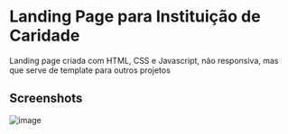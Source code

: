 # Landing Page para Instituição de Caridade
<div>
  Landing page criada com HTML, CSS e Javascript, não responsiva, mas que serve de template para outros projetos
</div>

## Screenshots

![image](https://github.com/wrksystem/Formularios-Landing-Pages-HTML-CSS/assets/51803873/37358725-e4c1-4250-9a66-31ea3126393b)
